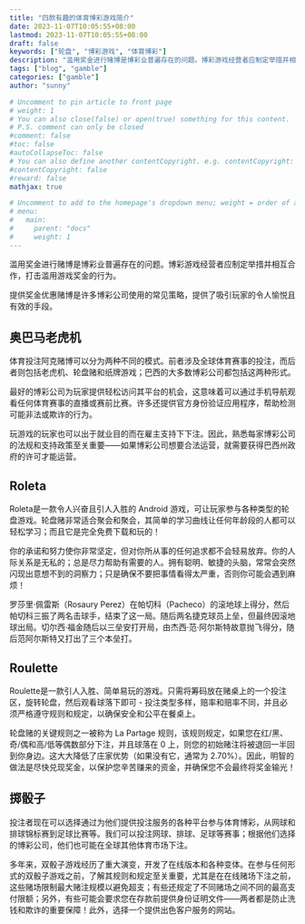 ```yaml
---
title: "四款有趣的体育博彩游戏简介"
date: 2023-11-07T10:05:55+08:00
lastmod: 2023-11-07T10:05:55+08:00
draft: false
keywords: ["轮盘", "博彩游戏", "体育博彩"]
description: "滥用奖金进行赌博是博彩业普遍存在的问题。博彩游戏经营者应制定举措并相互合作，打击滥用游戏奖金的行为。提供奖金优惠赌博是许多博彩公司使用的常见策略，提供了吸引玩家的令人愉悦且有效的手段。"
tags: ["blog", "gamble"]
categories: ["gamble"]
author: "sunny"

# Uncomment to pin article to front page
# weight: 1
# You can also close(false) or open(true) something for this content.
# P.S. comment can only be closed
#comment: false
#toc: false
#autoCollapseToc: false
# You can also define another contentCopyright. e.g. contentCopyright: "This is another copyright."
#contentCopyright: false
#reward: false
mathjax: true

# Uncomment to add to the homepage's dropdown menu; weight = order of article
# menu:
#   main:
#     parent: "docs"
#     weight: 1
---
```


滥用奖金进行赌博是博彩业普遍存在的问题。博彩游戏经营者应制定举措并相互合作，打击滥用游戏奖金的行为。

提供奖金优惠赌博是许多博彩公司使用的常见策略，提供了吸引玩家的令人愉悦且有效的手段。

## 奥巴马老虎机 ##
体育投注阿克赌博可以分为两种不同的模式。前者涉及全球体育赛事的投注，而后者则包括老虎机、轮盘赌和纸牌游戏；巴西的大多数博彩公司都包括这两种形式。

最好的博彩公司为玩家提供轻松访问其平台的机会，这意味着可以通过手机导航观看任何体育赛事的直播或赛前比赛。许多还提供官方身份验证应用程序，帮助检测可能非法或欺诈的行为。

玩游戏的玩家也可以出于就业目的而在雇主支持下下注。因此，熟悉每家博彩公司的法规和支持政策至关重要——如果博彩公司想要合法运营，就需要获得巴西州政府的许可才能运营。

## Roleta ##
Roleta是一款令人兴奋且引人入胜的 Android 游戏，可让玩家参与各种类型的轮盘游戏。轮盘赌非常适合聚会和聚会，其简单的学习曲线让任何年龄段的人都可以轻松学习；而且它是完全免费下载和玩的！

你的承诺和努力使你非常坚定，但对你所从事的任何追求都不会轻易放弃。你的人际关系是无私的；总是尽力帮助有需要的人。拥有聪明、敏捷的头脑，常常会突然闪现出意想不到的洞察力；只是确保不要把事情看得太严重，否则你可能会遇到麻烦！

罗莎里·佩雷斯（Rosaury Perez）在帕切科（Pacheco）的滚地球上得分，然后帕切科三振了两名击球手，结束了这一局。随后两名捷克球员上垒，但最终因滚地球出局。切尔西·福金随后以三垒安打开局，由杰西·范·阿尔斯特故意抛飞得分，随后范阿尔斯特又打出了三个本垒打。

## Roulette ##
Roulette是一款引人入胜、简单易玩的游戏。只需将筹码放在赌桌上的一个投注区，旋转轮盘，然后观看球落下即可 - 投注类型多样，赔率和赔率不同，并且必须严格遵守规则和规定，以确保安全和公平在餐桌上。

轮盘赌的关键规则之一被称为 La Partage 规则，该规则规定，如果您在红/黑、奇/偶和高/低等偶数部分下注，并且球落在 0 上，则您的初始赌注将被退回一半回到你身边。这大大降低了庄家优势（如果没有它，通常为 2.70%）。因此，明智的做法是尽快兑现奖金，以保护您辛苦赚来的资金，并确保您不会最终将奖金输光！

## 掷骰子 ##
投注者现在可以选择通过为他们提供投注服务的各种平台参与体育博彩，从网球和排球锦标赛到足球比赛等。我们可以投注网球、排球、足球等赛事；根据他们选择的博彩公司，他们也可能在全球其他体育市场下注。

多年来，双骰子游戏经历了重大演变，开发了在线版本和各种变体。在参与任何形式的双骰子游戏之前，了解其规则和规定至关重要，尤其是在在线赌场下注之前，这些赌场限制最大赌注规模以避免超支；有些还规定了不同赌场之间不同的最高支付限额；另外，有些可能会要求您在存款前提供身份证明文件——两者都是防止洗钱和欺诈的重要保障！此外，选择一个提供出色客户服务的网站。
